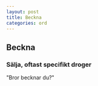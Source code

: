 ```yaml
---
layout: post
title: Beckna
categories: ord
---
```


## Beckna

### Sälja, oftast specifikt droger

"Bror becknar du?"
